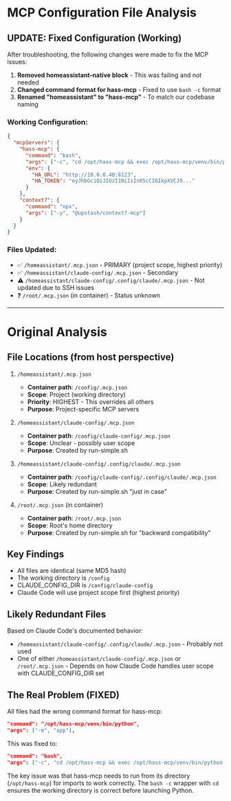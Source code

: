 # MCP Configuration File Analysis

## UPDATE: Fixed Configuration (Working)

After troubleshooting, the following changes were made to fix the MCP issues:

1. **Removed homeassistant-native block** - This was failing and not needed
2. **Changed command format for hass-mcp** - Fixed to use `bash -c` format
3. **Renamed "homeassistant" to "hass-mcp"** - To match our codebase naming

### Working Configuration:
```json
{
  "mcpServers": {
    "hass-mcp": {
      "command": "bash",
      "args": ["-c", "cd /opt/hass-mcp && exec /opt/hass-mcp/venv/bin/python -m app"],
      "env": {
        "HA_URL": "http://10.0.0.40:8123",
        "HA_TOKEN": "eyJhbGciOiJIUzI1NiIsInR5cCI6IkpXVCJ9..."
      }
    },
    "context7": {
      "command": "npx",
      "args": ["-y", "@upstash/context7-mcp"]
    }
  }
}
```

### Files Updated:
- ✅ `/homeassistant/.mcp.json` - PRIMARY (project scope, highest priority)
- ✅ `/homeassistant/claude-config/.mcp.json` - Secondary
- ⚠️ `/homeassistant/claude-config/.config/claude/.mcp.json` - Not updated due to SSH issues
- ❓ `/root/.mcp.json` (in container) - Status unknown

---

# Original Analysis

## File Locations (from host perspective)

1. `/homeassistant/.mcp.json`
   - **Container path**: `/config/.mcp.json`
   - **Scope**: Project (working directory)
   - **Priority**: HIGHEST - This overrides all others
   - **Purpose**: Project-specific MCP servers

2. `/homeassistant/claude-config/.mcp.json`
   - **Container path**: `/config/claude-config/.mcp.json`
   - **Scope**: Unclear - possibly user scope
   - **Purpose**: Created by run-simple.sh

3. `/homeassistant/claude-config/.config/claude/.mcp.json`
   - **Container path**: `/config/claude-config/.config/claude/.mcp.json`
   - **Scope**: Likely redundant
   - **Purpose**: Created by run-simple.sh "just in case"

4. `/root/.mcp.json` (in container)
   - **Container path**: `/root/.mcp.json`
   - **Scope**: Root's home directory
   - **Purpose**: Created by run-simple.sh for "backward compatibility"

## Key Findings

- All files are identical (same MD5 hash)
- The working directory is `/config` 
- CLAUDE_CONFIG_DIR is `/config/claude-config`
- Claude Code will use project scope first (highest priority)

## Likely Redundant Files

Based on Claude Code's documented behavior:
- `/homeassistant/claude-config/.config/claude/.mcp.json` - Probably not used
- One of either `/homeassistant/claude-config/.mcp.json` or `/root/.mcp.json` - Depends on how Claude Code handles user scope with CLAUDE_CONFIG_DIR set

## The Real Problem (FIXED)

All files had the wrong command format for hass-mcp:
```json
"command": "/opt/hass-mcp/venv/bin/python",
"args": ["-m", "app"],
```

This was fixed to:
```json
"command": "bash",
"args": ["-c", "cd /opt/hass-mcp && exec /opt/hass-mcp/venv/bin/python -m app"],
```

The key issue was that hass-mcp needs to run from its directory (`/opt/hass-mcp`) for imports to work correctly. The `bash -c` wrapper with `cd` ensures the working directory is correct before launching Python.